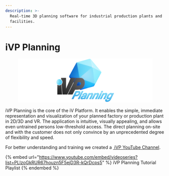 ```yaml
---
description: >-
  Real-time 3D planning software for industrial production plants and
  facilities.
---
```


# iVP Planning

<figure><img src="../../.gitbook/assets/iVPPlanning_ns.png" alt="Logo iVP Planning"><figcaption></figcaption></figure>

iVP Planning is the core of the iV Platform. It enables the simple, immediate representation and visualization of your planned factory or production plant in 2D/3D and VR. The application is intuitive, visually appealing, and allows even untrained persons low-threshold access. The direct planning on-site and with the customer does not only convince by an unprecedented degree of flexibility and speed.

For better understanding and training we created a [<img src="../../../.gitbook/assets/YouTube_icon.png" alt="" data-size="line"> iVP YouTube Channel](https://www.youtube.com/playlist?list=PLlzoGkRUR67houzn5F5ejD3R-kQrDcps5).

{% embed url="https://www.youtube.com/embed/videoseries?list=PLlzoGkRUR67houzn5F5ejD3R-kQrDcps5" %}
iVP Planning Tutorial Playlist
{% endembed %}